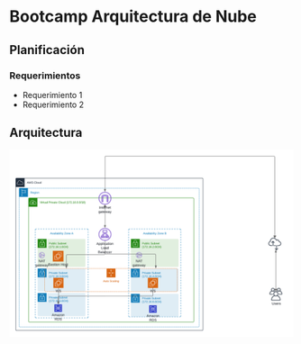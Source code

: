 # Bootcamp Arquitectura de Nube

## Planificación

### Requerimientos
* Requerimiento 1
* Requerimiento 2

## Arquitectura
![arquitectura](img/Arquitectura.png)
